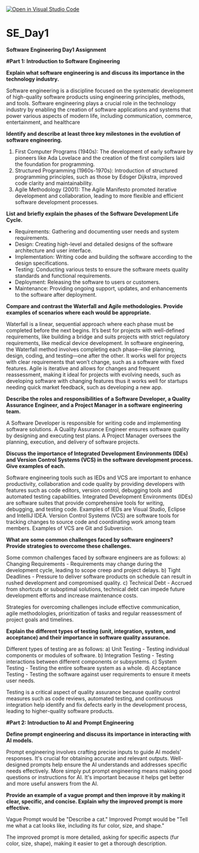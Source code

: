 [![Open in Visual Studio Code](https://classroom.github.com/assets/open-in-vscode-2e0aaae1b6195c2367325f4f02e2d04e9abb55f0b24a779b69b11b9e10269abc.svg)](https://classroom.github.com/online_ide?assignment_repo_id=15558273&assignment_repo_type=AssignmentRepo)
# SE_Day1
**Software Engineering Day1 Assignment**

**#Part 1: Introduction to Software Engineering**

**Explain what software engineering is and discuss its importance in the technology industry.**

Software engineering is a discipline focused on the systematic development of high-quality software products using engineering principles, methods, and tools. Software engineering plays a crucial role in the technology industry by enabling the creation of software applications and systems that power various aspects of modern life, including communication, commerce, entertainment, and healthcare

**Identify and describe at least three key milestones in the evolution of software engineering.**

1. First Computer Programs (1940s): The development of early software by pioneers like Ada Lovelace and the creation of the first compilers laid the foundation for programming.
2. Structured Programming (1960s-1970s): Introduction of structured programming principles, such as those by Edsger Dijkstra, improved code clarity and maintainability.
3. Agile Methodology (2001): The Agile Manifesto promoted iterative development and collaboration, leading to more flexible and efficient software development processes.

**List and briefly explain the phases of the Software Development Life Cycle.**

- Requirements: Gathering and documenting user needs and system requirements.
- Design: Creating high-level and detailed designs of the software architecture and user interface.
- Implementation: Writing code and building the software according to the design specifications.
- Testing: Conducting various tests to ensure the software meets quality standards and functional requirements.
- Deployment: Releasing the software to users or customers.
- Maintenance: Providing ongoing support, updates, and enhancements to the software after deployment.

**Compare and contrast the Waterfall and Agile methodologies. Provide examples of scenarios where each would be appropriate.**

Waterfall is a linear, sequential approach where each phase must be completed before the next begins. It’s best for projects with well-defined requirements, like building a bridge and suits projects with strict regulatory requirements, like medical device development. In software engineering, the Waterfall method involves completing each phase—like planning, design, coding, and testing—one after the other. It works well for projects with clear requirements that won’t change, such as a software with fixed features.
Agile is iterative and allows for changes and frequent reassessment, making it ideal for projects with evolving needs, such as developing software with changing features thus it works well for startups needing quick market feedback, such as developing a new app.

**Describe the roles and responsibilities of a Software Developer, a Quality Assurance Engineer, and a Project Manager in a software engineering team.**

A Software Developer is responsible for writing code and implementing software solutions.
A Quality Assurance Engineer ensures software quality by designing and executing test plans.
A Project Manager oversees the planning, execution, and delivery of software projects.

**Discuss the importance of Integrated Development Environments (IDEs) and Version Control Systems (VCS) in the software development process. Give examples of each.**

Software engineering tools such as IEDs and VCS are important to enhance productivity, collaboration and code quality by providing developers with features such as code editors, version control, debugging tools and automated testing capabilities.
Integrated Development Environments (IDEs) are software suites that provide comprehensive tools for writing, debugging, and testing code. Examples of IEDs are Visual Studio, Eclipse and IntelliJ IDEA.
Version Control Systems (VCS) are software tools for tracking changes to source code and coordinating work among team members. Examples of VCS are Git and Subversion.

**What are some common challenges faced by software engineers? Provide strategies to overcome these challenges.**

Some common challenges faced by software engineers are as follows:
a) Changing Requirements - Requirements may change during the development cycle, leading to scope creep and project delays.
b) Tight Deadlines - Pressure to deliver software products on schedule can result in rushed development and compromised quality.
c) Technical Debt - Accrued from shortcuts or suboptimal solutions, technical debt can impede future development efforts and increase maintenance costs.

Strategies for overcoming challenges include effective communication, agile methodologies, prioritization of tasks and regular reassessment of project goals and timelines.

**Explain the different types of testing (unit, integration, system, and acceptance) and their importance in software quality assurance.**

Different types of testing are as follows:
a) Unit Testing - Testing individual components or modules of software.
b) Integration Testing - Testing interactions between different components or subsystems.
c) System Testing - Testing the entire software system as a whole.
d) Acceptance Testing - Testing the software against user requirements to ensure it meets user needs.

Testing is a critical aspect of quality assurance because quality control measures such as code reviews, automated testing, and continuous integration help identify and fix defects early in the development process, leading to higher-quality software products.


**#Part 2: Introduction to AI and Prompt Engineering**

**Define prompt engineering and discuss its importance in interacting with AI models.**

Prompt engineering involves crafting precise inputs to guide AI models' responses. It's crucial for obtaining accurate and relevant outputs. Well-designed prompts help ensure the AI understands and addresses specific needs effectively. More simply put prompt engineering means making good questions or instructions for AI. It's important because it helps get better and more useful answers from the AI.

**Provide an example of a vague prompt and then improve it by making it clear, specific, and concise. Explain why the improved prompt is more effective.**

Vague Prompt would be "Describe a cat." Improved Prompt would be "Tell me what a cat looks like, including its fur color, size, and shape."

The improved prompt is more detailed, asking for specific aspects (fur color, size, shape), making it easier to get a thorough description.

